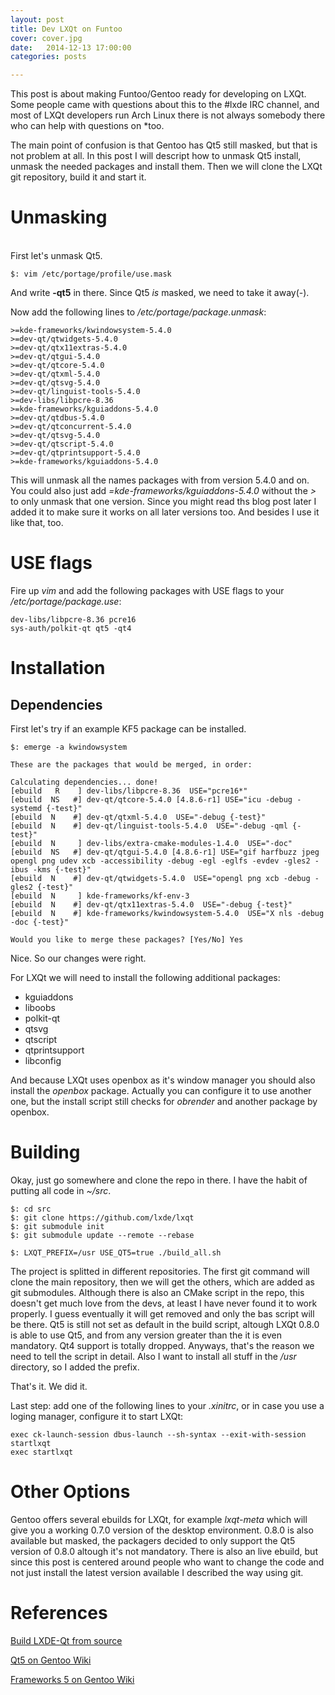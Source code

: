 ```yaml
---
layout: post
title: Dev LXQt on Funtoo
cover: cover.jpg
date:   2014-12-13 17:00:00
categories: posts

---
```


This post is about making Funtoo/Gentoo ready for developing on LXQt.
Some people came with questions about this to the #lxde IRC channel, and most of LXQt developers run Arch Linux there is not always somebody there who can help with questions on *too.

The main point of confusion is that Gentoo has Qt5 still masked, but that is not problem at all.
In this post I will descript how to unmask Qt5 install, unmask the needed packages and install them. Then we will clone the LXQt git repository, build it and start it.

# Unmasking #
<br/>
First let's unmask Qt5.

```
$: vim /etc/portage/profile/use.mask
```

And write **-qt5** in there. Since Qt5 *is* masked, we need to take it away(-).

Now add the following lines to */etc/portage/package.unmask*:
<br/>

```
>=kde-frameworks/kwindowsystem-5.4.0
>=dev-qt/qtwidgets-5.4.0
>=dev-qt/qtx11extras-5.4.0
>=dev-qt/qtgui-5.4.0
>=dev-qt/qtcore-5.4.0
>=dev-qt/qtxml-5.4.0
>=dev-qt/qtsvg-5.4.0
>=dev-qt/linguist-tools-5.4.0
>=dev-libs/libpcre-8.36
>=kde-frameworks/kguiaddons-5.4.0
>=dev-qt/qtdbus-5.4.0
>=dev-qt/qtconcurrent-5.4.0
>=dev-qt/qtsvg-5.4.0
>=dev-qt/qtscript-5.4.0
>=dev-qt/qtprintsupport-5.4.0
>=kde-frameworks/kguiaddons-5.4.0
```

This will unmask all the names packages with from version 5.4.0 and on. You could also just add *=kde-frameworks/kguiaddons-5.4.0* without the *>* to only unmask that one version.
Since you might read ths blog post later I added it to make sure it works on all later versions too. And besides I use it like that, too.

# USE flags #

Fire up *vim* and add the following packages with USE flags to your */etc/portage/package.use*:

```
dev-libs/libpcre-8.36 pcre16
sys-auth/polkit-qt qt5 -qt4
```

# Installation #
## Dependencies ##

First let's try if an example KF5 package can be installed.

```
$: emerge -a kwindowsystem

These are the packages that would be merged, in order:

Calculating dependencies... done!
[ebuild   R    ] dev-libs/libpcre-8.36  USE="pcre16*" 
[ebuild  NS   #] dev-qt/qtcore-5.4.0 [4.8.6-r1] USE="icu -debug -systemd {-test}" 
[ebuild  N    #] dev-qt/qtxml-5.4.0  USE="-debug {-test}" 
[ebuild  N    #] dev-qt/linguist-tools-5.4.0  USE="-debug -qml {-test}" 
[ebuild  N     ] dev-libs/extra-cmake-modules-1.4.0  USE="-doc" 
[ebuild  NS   #] dev-qt/qtgui-5.4.0 [4.8.6-r1] USE="gif harfbuzz jpeg opengl png udev xcb -accessibility -debug -egl -eglfs -evdev -gles2 -ibus -kms {-test}" 
[ebuild  N    #] dev-qt/qtwidgets-5.4.0  USE="opengl png xcb -debug -gles2 {-test}" 
[ebuild  N     ] kde-frameworks/kf-env-3 
[ebuild  N    #] dev-qt/qtx11extras-5.4.0  USE="-debug {-test}" 
[ebuild  N    #] kde-frameworks/kwindowsystem-5.4.0  USE="X nls -debug -doc {-test}" 

Would you like to merge these packages? [Yes/No] Yes
```

Nice. So our changes were right.

For LXQt we will need to install the following additional packages:

- kguiaddons
- liboobs
- polkit-qt
- qtsvg
- qtscript
- qtprintsupport
- libconfig

And because LXQt uses openbox as it's window manager you should also install the *openbox* package.
Actually you can configure it to use another one, but the install script still checks for *obrender* and another package by openbox.

# Building #

Okay, just go somewhere and clone the repo in there. I have the habit of putting all code in *~/src*.

```
$: cd src
$: git clone https://github.com/lxde/lxqt
$: git submodule init
$: git submodule update --remote --rebase

$: LXQT_PREFIX=/usr USE_QT5=true ./build_all.sh
```

The project is splitted in different repositories. The first git command will clone the main repository, then we will get the others, which are added as git submodules.
Although there is also an CMake script in the repo, this doesn't get much love from the devs, at least I have never found it to work properly. I guess eventually it will get removed and only the bas script will be there.
Qt5 is still not set as default in the build script, altough LXQt 0.8.0 is able to use Qt5, and from any version greater than the it is even mandatory. Qt4 support is totally dropped. Anyways, that's the reason we need to tell the script in detail. Also I want to install all stuff in the */usr* directory, so I added the prefix.

That's it. We did it.

Last step: add one of the following lines to your *.xinitrc*, or in case you use a loging manager, configure it to start LXQt:

```
exec ck-launch-session dbus-launch --sh-syntax --exit-with-session startlxqt
exec startlxqt
```

# Other Options #
Gentoo offers several ebuilds for LXQt, for example *lxqt-meta* which will give you a working 0.7.0 version of the desktop environment. 0.8.0 is also available but masked, the packagers decided to only support the Qt5 version of 0.8.0 altough it's not mandatory.
There is also an live ebuild, but since this post is centered around people who want to change the code and not just install the latest version available I described the way using git.

# References #

[Build LXDE-Qt from source](http://wiki.lxde.org/en/Build_LXDE-Qt_From_Source)

[Qt5 on Gentoo Wiki](http://wiki.gentoo.org/wiki/Qt/Qt5)

[Frameworks 5 on Gentoo Wiki](http://wiki.gentoo.org/wiki/KDE/Overlay/Frameworks_5)
